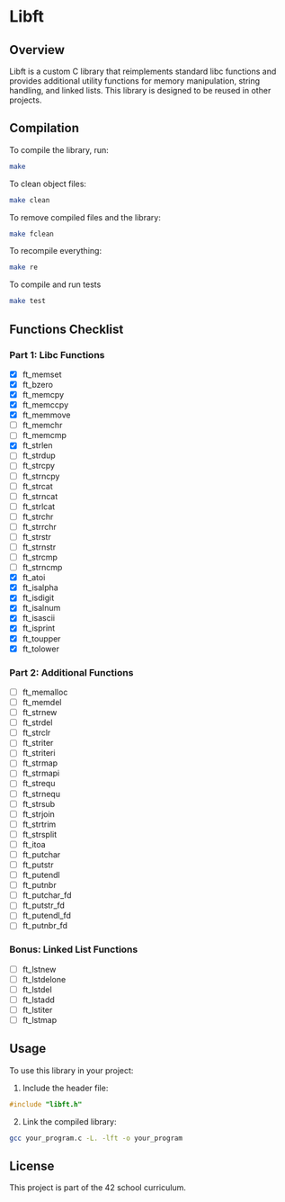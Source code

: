 # Libft

## Overview

Libft is a custom C library that reimplements standard libc functions and provides additional utility functions for memory manipulation, string handling, and linked lists. This library is designed to be reused in other projects.

## Compilation

To compile the library, run:

```sh
make
```

To clean object files:

```sh
make clean
```

To remove compiled files and the library:

```sh
make fclean
```

To recompile everything:

```sh
make re
```

To compile and run tests

```sh
make test
```

## Functions Checklist

### Part 1: Libc Functions

- [X] ft_memset
- [X] ft_bzero
- [X] ft_memcpy
- [X] ft_memccpy
- [X] ft_memmove
- [ ] ft_memchr
- [ ] ft_memcmp
- [X] ft_strlen
- [ ] ft_strdup
- [ ] ft_strcpy
- [ ] ft_strncpy
- [ ] ft_strcat
- [ ] ft_strncat
- [ ] ft_strlcat
- [ ] ft_strchr
- [ ] ft_strrchr
- [ ] ft_strstr
- [ ] ft_strnstr
- [ ] ft_strcmp
- [ ] ft_strncmp
- [X] ft_atoi
- [X] ft_isalpha
- [X] ft_isdigit
- [X] ft_isalnum
- [X] ft_isascii
- [X] ft_isprint
- [X] ft_toupper
- [X] ft_tolower

### Part 2: Additional Functions

- [ ] ft_memalloc
- [ ] ft_memdel
- [ ] ft_strnew
- [ ] ft_strdel
- [ ] ft_strclr
- [ ] ft_striter
- [ ] ft_striteri
- [ ] ft_strmap
- [ ] ft_strmapi
- [ ] ft_strequ
- [ ] ft_strnequ
- [ ] ft_strsub
- [ ] ft_strjoin
- [ ] ft_strtrim
- [ ] ft_strsplit
- [ ] ft_itoa
- [ ] ft_putchar
- [ ] ft_putstr
- [ ] ft_putendl
- [ ] ft_putnbr
- [ ] ft_putchar_fd
- [ ] ft_putstr_fd
- [ ] ft_putendl_fd
- [ ] ft_putnbr_fd

### Bonus: Linked List Functions

- [ ] ft_lstnew
- [ ] ft_lstdelone
- [ ] ft_lstdel
- [ ] ft_lstadd
- [ ] ft_lstiter
- [ ] ft_lstmap

## Usage

To use this library in your project:

1. Include the header file:

```c
#include "libft.h"
```

2. Link the compiled library:

```sh
gcc your_program.c -L. -lft -o your_program
```

## License

This project is part of the 42 school curriculum.
